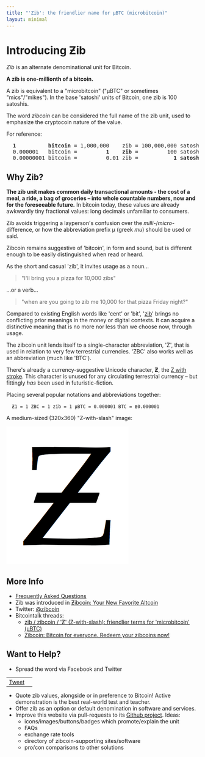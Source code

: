 ```yaml
---
title: "'Zib': the friendlier name for µBTC (microbitcoin)"
layout: minimal
---
```


# Introducing Ƶib

*Zib* is an alternate denominational unit for Bitcoin.

**A zib is one-millionth of a bitcoin.** 

A zib is equivalent to a "microbitcoin" ("µBTC" or sometimes "mics"/"mikes"). In the base 'satoshi' units of Bitcoin, one zib is 100 satoshis.

The word *zibcoin* can be considered the full name of the zib unit, used to emphasize the cryptocoin nature of the value. 

For reference:

<pre>
<b>  1          bitcoin</b> = 1,000,000    zib = 100,000,000 satoshi
  0.000001   bitcoin =         <b>1    zib</b> =         100 satoshi           
  0.00000001 bitcoin =         0.01 zib =           <b>1 satoshi</b>
</pre>

## Why Zib?

**The zib unit makes common daily transactional amounts - the cost of a meal, a ride, a bag of groceries – into whole countable numbers, now and for the foreseeable future.** In bitcoin today, these values are already awkwardly tiny fractional values: long decimals unfamiliar to consumers. 

Zib avoids triggering a layperson's confusion over the *milli-*/*micro-* difference, or how the abbreviation prefix µ (greek *mu*) should be used or said.

Zibcoin remains suggestive of 'bitcoin', in form and sound, but is different enough to be easily distinguished when read or heard. 

As the short and casual 'zib', it invites usage as a noun…

> "I'll bring you a pizza for 10,000 zibs" 

…or a verb…

> "when are you going to zib me 10,000 for that pizza Friday night?"

Compared to existing English words like 'cent' or 'bit', '[zib](http://en.wikipedia.org/wiki/Zib)' brings no conflicting prior meanings in the money or digital contexts. It can acquire a distinctive meaning that is no more nor less than we choose now, through usage. 

The zibcoin unit lends itself to a single-character abbreviation, 'Z', that is used in relation to very few terrestrial currencies. 'ZBC' also works well as an abbreviation (much like 'BTC').

There's already a currency-suggestive Unicode character, **Ƶ**, the [Z with stroke](https://en.wikipedia.org/wiki/Z_with_stroke). This character is unused for any circulating terrestrial currency – but fittingly *has* been used in futuristic-fiction. 

Placing several popular notations and abbreviations together: 

      Ƶ1 = 1 ZBC = 1 zib = 1 µBTC = 0.000001 BTC = ฿0.000001

A medium-sized (320x360) "Z-with-slash" image:

![zibcoin-z.png](/img/zibcoin-z.png "zibcoin-z.png")

## More Info

* [Frequently Asked Questions](/faq)
* Zib was introduced in [Ƶibcoin: Your New Favorite Altcoin](https://medium.com/p/681d3dea0093)
* Twitter: [@zibcoin](https://twitter.com/zibcoin)
* Bitcointalk threads: 
    * [zib / zibcoin / 'Ƶ' (Z-with-slash): friendlier terms for 'microbitcoin' (µBTC)](https://bitcointalk.org/index.php?topic=529301)
    * [Zibcoin: Bitcoin for everyone. Redeem your zibcoins now!](https://bitcointalk.org/index.php?topic=522958)

## Want to Help? 

* Spread the word via Facebook and Twitter

<table width="100%"><tr><td style="text-align:right">
<a href="https://twitter.com/share" class="twitter-share-button" data-via="zibcoin" data-size="large">Tweet</a>
<script>
!function(d,s,id){var js,fjs=d.getElementsByTagName(s)[0],p=/^http:/.test(d.location)?'http':'https';if(!d.getElementById(id)){js=d.createElement(s);js.id=id;js.src=p+'://platform.twitter.com/widgets.js';fjs.parentNode.insertBefore(js,fjs);}}(document, 'script', 'twitter-wjs');
</script>
</td><td>
<div class="fb-like" data-href="http://zibcoin.org" data-width="375" data-layout="standard" data-action="like" data-show-faces="true" data-share="true"></div>
</td></tr></table>

* Quote zib values, alongside or in preference to Bitcoin! Active demonstration is the best real-world test and teacher. 
* Offer zib as an option or default denomination in software and services.
* Improve this website via pull-requests to its [Github project](https://github.com/gojomo/zibcoin.org). Ideas:
    * icons/images/buttons/badges which promote/explain the unit
    * FAQs
    * exchange rate tools
    * directory of zibcoin-supporting sites/software
    * pro/con comparisons to other solutions


